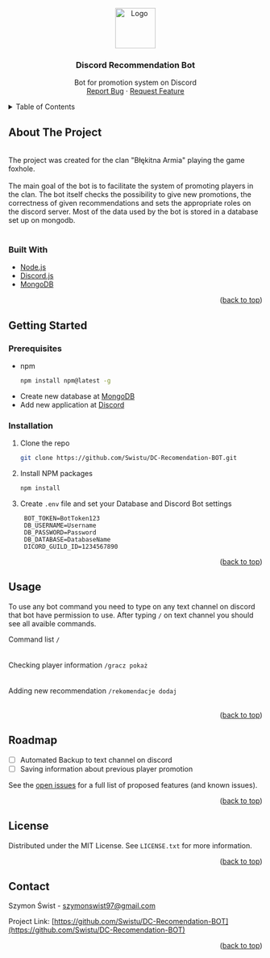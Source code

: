 <div id="top">
<br />
<div align="center">
  <a href="https://github.com/Swistu/DC-Recomendation-BOT">
    <img src="https://cdn.discordapp.com/app-icons/971105894886703195/441d22ce53b1ae0947e8236257f60584.png" alt="Logo" width="80" height="80">
  </a>

<h3 align="center">Discord Recommendation Bot</h3>
  <p align="center">
    Bot for promotion system on Discord
    <br />
    <a href="https://github.com/Swistu/DC-Recomendation-BOT/issues">Report Bug</a>
    ·
    <a href="https://github.com/Swistu/DC-Recomendation-BOT/issues">Request Feature</a>
  </p>
</div>



<details>
  <summary>Table of Contents</summary>
  <ol>
    <li>
      <a href="#about-the-project">About The Project</a>
      <ul>
        <li><a href="#built-with">Built With</a></li>
      </ul>
    </li>
    <li>
      <a href="#getting-started">Getting Started</a>
      <ul>
        <li><a href="#prerequisites">Prerequisites</a></li>
        <li><a href="#installation">Installation</a></li>
      </ul>
    </li>
    <li><a href="#usage">Usage</a></li>
    <li><a href="#roadmap">Roadmap</a></li>
    <li><a href="#license">License</a></li>
    <li><a href="#contact">Contact</a></li>
  </ol>
</details>


## About The Project
<div align="center">
  <img src="https://i.ibb.co/X88qVDM/awefawef.png" alt="">
</div>
<br />
The project was created for the clan "Błękitna Armia" playing the game foxhole. 
<br />
<br />
The main goal of the bot is to facilitate the system of promoting players in the clan. The bot itself checks the possibility to give new promotions, the correctness of given recommendations and sets the appropriate roles on the discord server. Most of the data used by the bot is stored in a database set up on mongodb. 

<br />
<br />

### Built With

- [Node.js](https://nodejs.org/)
- [Discord.js](https://discord.js.org/#/)
- [MongoDB](https://www.mongodb.com/)

<p align="right">(<a href="#top">back to top</a>)</p>

## Getting Started

### Prerequisites

* npm
  ```sh
  npm install npm@latest -g
  ```
* Create new database at [MongoDB](https://www.mongodb.com/)
* Add new application at [Discord](https://discord.com/developers/applications)

### Installation

1. Clone the repo
   ```sh
   git clone https://github.com/Swistu/DC-Recomendation-BOT.git
   ```
2. Install NPM packages
   ```sh
   npm install
   ```
3. Create `.env` file and set your Database and Discord Bot settings
   ```env
    BOT_TOKEN=BotToken123
    DB_USERNAME=Username
    DB_PASSWORD=Password
    DB_DATABASE=DatabaseName
    DICORD_GUILD_ID=1234567890
   ```

<p align="right">(<a href="#top">back to top</a>)</p>


## Usage

To use any bot command you need to type on any text channel on discord that bot have permission to use. 
After typing `/` on text channel you should see all avaible commands.

Command list `/`
<br />
<br />
<img src="https://i.ibb.co/mSqDpQr/coommandlist.png" alt="">
<br />
<br />
Checking player information `/gracz pokaż`
<br />
<br />
<img src="https://i.ibb.co/XX5gDt1/botaaa.png" alt="">
<br />
<br />
Adding new recommendation `/rekomendacje dodaj`
<br />
<br />
<img src="https://i.ibb.co/SycQtBJ/daaa.png" alt="">

<p align="right">(<a href="#top">back to top</a>)</p>



## Roadmap

- [ ] Automated Backup to text channel on discord
- [ ] Saving information about previous player promotion

See the [open issues](https://github.com/Swistu/DC-Recomendation-BOT/issues) for a full list of proposed features (and known issues).

<p align="right">(<a href="#top">back to top</a>)</p>


## License
Distributed under the MIT License. See `LICENSE.txt` for more information.
<p align="right">(<a href="#top">back to top</a>)</p>

## Contact

Szymon Świst - <a href="mailto:szymonswist97@gmail.com">szymonswist97@gmail.com</a>

Project Link: [https://github.com/Swistu/DC-Recomendation-BOT](https://github.com/Swistu/DC-Recomendation-BOT)

<p align="right">(<a href="#top">back to top</a>)</p>
